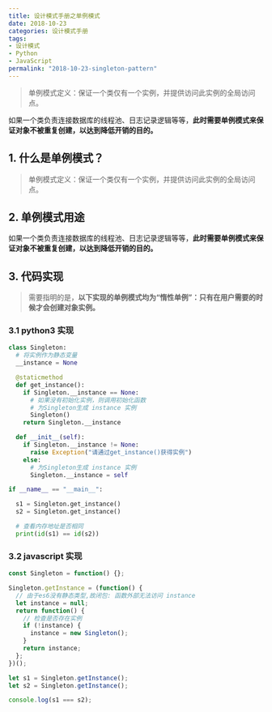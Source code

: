 ```yaml
---
title: 设计模式手册之单例模式
date: 2018-10-23
categories: 设计模式手册
tags:
- 设计模式
- Python
- JavaScript
permalink: "2018-10-23-singleton-pattern"
---
```


> 单例模式定义：保证一个类仅有一个实例，并提供访问此实例的全局访问点。

如果一个类负责连接数据库的线程池、日志记录逻辑等等，**此时需要单例模式来保证对象不被重复创建，以达到降低开销的目的。**

<!-- more -->

## 1. 什么是单例模式？

> 单例模式定义：保证一个类仅有一个实例，并提供访问此实例的全局访问点。

## 2. 单例模式用途

如果一个类负责连接数据库的线程池、日志记录逻辑等等，**此时需要单例模式来保证对象不被重复创建，以达到降低开销的目的。**

## 3. 代码实现

> 需要指明的是，**以下实现的单例模式均为“惰性单例”：只有在用户需要的时候才会创建对象实例。**

### 3.1 python3 实现

```python
class Singleton:
  # 将实例作为静态变量
  __instance = None

  @staticmethod
  def get_instance():
    if Singleton.__instance == None:
      # 如果没有初始化实例，则调用初始化函数
      # 为Singleton生成 instance 实例
      Singleton()
    return Singleton.__instance

  def __init__(self):
    if Singleton.__instance != None:
      raise Exception("请通过get_instance()获得实例")
    else:
      # 为Singleton生成 instance 实例
      Singleton.__instance = self

if __name__ == "__main__":

  s1 = Singleton.get_instance()
  s2 = Singleton.get_instance()

  # 查看内存地址是否相同
  print(id(s1) == id(s2))
```

### 3.2 javascript 实现

```javascript
const Singleton = function() {};

Singleton.getInstance = (function() {
  // 由于es6没有静态类型,故闭包: 函数外部无法访问 instance
  let instance = null;
  return function() {
    // 检查是否存在实例
    if (!instance) {
      instance = new Singleton();
    }
    return instance;
  };
})();

let s1 = Singleton.getInstance();
let s2 = Singleton.getInstance();

console.log(s1 === s2);
```
